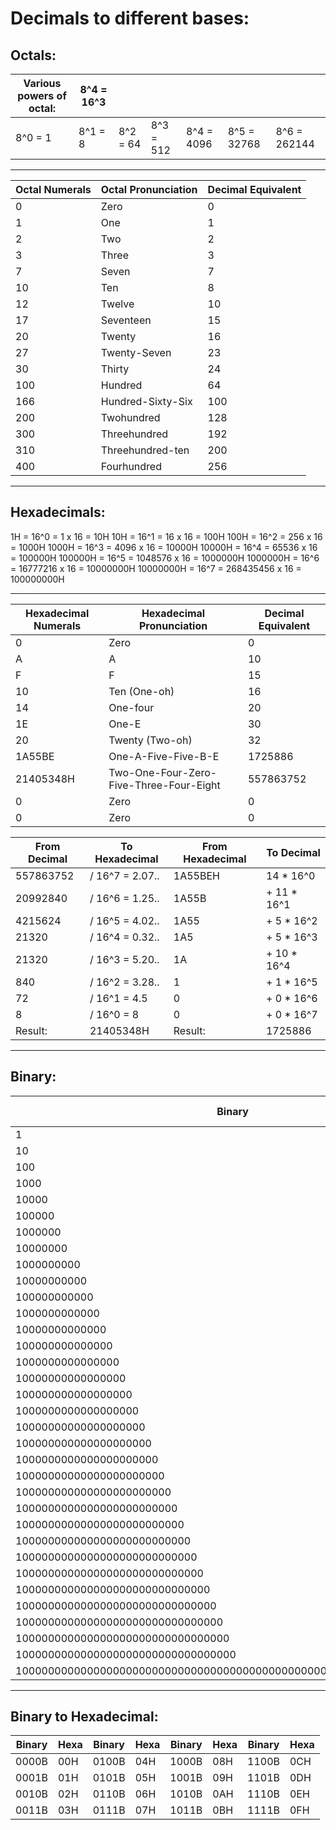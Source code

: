 
# Decimals to different bases:

## Octals:
| Various powers of octal: | 8^4 = 16^3 | | | | | |
|--- | -- | --- | ---- |--- |---- |--- |
| 8^0 = 1 | 8^1 = 8 | 8^2 = 64 | 8^3 = 512 | 8^4 = 4096 | 8^5 = 32768 | 8^6 = 262144 |

-----

| Octal Numerals | Octal Pronunciation | Decimal Equivalent |
| ---- | ---- | ---- |
| 0 | Zero | 0 |
| 1 | One | 1 |
| 2 | Two | 2 |
| 3 | Three | 3 |
| 7 | Seven | 7 |
| 10 | Ten | 8 |
| 12 | Twelve | 10 |
| 17 | Seventeen | 15 |
| 20 | Twenty | 16 |
| 27 | Twenty-Seven | 23 |
| 30 | Thirty | 24 |
| 100 | Hundred | 64 |
| 166 | Hundred-Sixty-Six | 100 |
| 200 | Twohundred | 128 |
| 300 | Threehundred | 192 |
| 310 | Threehundred-ten | 200 |
| 400 | Fourhundred | 256 |

----
## Hexadecimals:

1H = 16^0 = 1 x 16 = 10H
10H = 16^1 = 16 x 16 = 100H
100H = 16^2 = 256 x 16 = 1000H
1000H = 16^3 = 4096 x 16 = 10000H
10000H = 16^4 = 65536 x 16 = 100000H
100000H = 16^5 = 1048576 x 16 = 1000000H
1000000H = 16^6 = 16777216 x 16 = 10000000H
10000000H = 16^7 = 268435456 x 16 = 100000000H

----

| Hexadecimal Numerals | Hexadecimal Pronunciation | Decimal Equivalent |
| --- | ----- | ----- |
| 0 | Zero | 0 |
| A | A | 10 |
| F | F | 15 |
| 10 | Ten (One-oh) | 16 |
| 14 | One-four | 20 |
| 1E | One-E | 30 |
| 20 | Twenty (Two-oh) | 32 |
| 1A55BE | One-A-Five-Five-B-E | 1725886 |
| 21405348H | Two-One-Four-Zero-Five-Three-Four-Eight | 557863752 |
| 0 | Zero | 0 |
| 0 | Zero | 0 |

| From Decimal | To Hexadecimal | From Hexadecimal | To Decimal |
|-----|----|----|----|
| 557863752 | / 16^7 = 2.07.. | 1A55BEH | 14 * 16^0 |
| 20992840 | / 16^6 = 1.25.. | 1A55B | + 11 * 16^1 |
| 4215624 | / 16^5 = 4.02.. | 1A55 | + 5 * 16^2 |
| 21320 | / 16^4 = 0.32.. | 1A5 | + 5 * 16^3 |
| 21320 | / 16^3 = 5.20.. | 1A | + 10 * 16^4 |
| 840 | / 16^2 = 3.28.. | 1 | + 1 * 16^5 |
| 72 | / 16^1 = 4.5 | 0 | + 0 * 16^6 |
| 8 | / 16^0 = 8 | 0 | + 0 * 16^7 |
| Result: | 21405348H | Result: | 1725886 |

----
## Binary:
| Binary | Power of 2 | Decimal |
|----|----|---|
| 1 | 2^0 | 1 |
| 10 | 2^1 | 2 |
| 100 | 2^2 | 4 |
| 1000 | 2^3 | 8 |
| 10000 | 2^4 | 16 |
| 100000 | 2^5 | 32 |
| 1000000 | 2^6 | 64 |
| 10000000 | 2^7 | 128 |
| 1000000000 | 2^8 | 256 |
| 10000000000 | 2^9 | 512 |
| 100000000000 | 2^10 | 1,024 |
| 1000000000000 | 2^11 | 2,048 |
| 10000000000000 | 2^12 | 4,096 |
| 100000000000000 | 2^13 | 8,192 |
| 1000000000000000 | 2^14 | 16,384 |
| 10000000000000000 | 2^15 | 32,768 |
| 100000000000000000 | 2^16 | 65,536 |
| 1000000000000000000 | 2^17 | 131,072 |
| 10000000000000000000 | 2^18 | 262,144 |
| 100000000000000000000 | 2^19 | 524,288 |
| 1000000000000000000000 | 2^20 | 1,048,576 |
| 10000000000000000000000 | 2^21 | 2,097,152 |
| 100000000000000000000000 | 2^22 | 4,194,304 |
| 1000000000000000000000000 | 2^23 | 8,388,608 |
| 10000000000000000000000000 | 2^24 | 16,777,216 |
| 100000000000000000000000000 | 2^25 | 33,554,432 |
| 1000000000000000000000000000 | 2^26 | 67,108,864 |
| 10000000000000000000000000000 | 2^27 | 134,217,728 |
| 100000000000000000000000000000 | 2^28 | 268,435,456 |
| 1000000000000000000000000000000 | 2^29 | 536,870,912 |
| 10000000000000000000000000000000 | 2^30 | 1,073,741,824 |
| 100000000000000000000000000000000 | 2^31 | 2,147,483,648 |
| 1000000000000000000000000000000000 | 2^32 | 4,294,967,296 |
| 1000000000000000000000000000000000000000000000000000000000000000000 | 2^64 | 18,446,073,709,551,616 |

----
## Binary to Hexadecimal:
| Binary| Hexa| Binary| Hexa| Binary| Hexa| Binary| Hexa|
| ------| --- | ----- | --- | ----- | --- | ----- | --- |
| 0000B | 00H | 0100B | 04H | 1000B | 08H | 1100B | 0CH | 
| 0001B | 01H | 0101B | 05H | 1001B | 09H | 1101B | 0DH |
| 0010B | 02H | 0110B | 06H | 1010B | 0AH | 1110B | 0EH |
| 0011B | 03H | 0111B | 07H | 1011B | 0BH | 1111B | 0FH |
